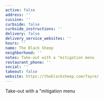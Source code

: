 ```yaml
---
active: false
address: ''
cuisine: ''
curbside: false
curbside_instructions: ''
delivery: false
delivery_service_websites: ''
hours: ''
name: The Black Sheep
neighborhood: ''
notes: Take-out with a "mitigation menu
restaurant_phone: ''
social: ''
takeout: false
website: https://theblacksheep.com/fayre/
---
```


Take-out with a "mitigation menu